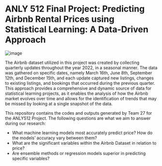 # ANLY 512 Final Project: Predicting Airbnb Rental Prices using Statistical Learning: A Data-Driven Approach 

![image](https://user-images.githubusercontent.com/112729265/235756891-e42523ed-72c8-4e27-9ca1-e1415e247f6f.png)


The Airbnb dataset utilized in this project was created by collecting quarterly updates throughout the year 2022, in a seasonal manner. The data was gathered on specific dates, namely March 16th, June 8th, September 12th, and December 15th, and each update captured new listings, changes to existing listings, and bookings that occurred during the previous quarter. This approach provides a comprehensive and dynamic source of data for statistical learning projects, as it enables the analysis of how the Airbnb market evolves over time and allows for the identification of trends that may be missed by looking at a single snapshot of the data.


This repository contains the codes and outputs generated by Team 27 for the ANLY512 Project. The following questions are what we aim to answer during our research:
- What machine learning models most accurately predict price? How do the models’ accuracy vary between them?
- What are the significant variables within the Airbnb Dataset in relation to price?
- Are ensemble methods or regression models superior in predicting specific variables?






